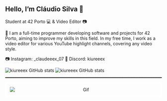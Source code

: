 ## Hello, I’m Cláudio Silva 👋

Student at 42 Porto 💻 & Video Editor 📷

🪼 I am a full-time programmer developing software and projects for 42 Porto, aiming to improve my skills in this field. In my free time, I work as a video editor for various YouTube highlight channels, covering any video style.

📷 Instagram: _claudeeex_07
💭 Discord: kiureeex

![kiureeex GitHub stats](https://github-readme-stats.vercel.app/api?username=kiureeex&theme=blue-green)
![kiureeex GitHub stats](https://github-readme-stats.vercel.app/api/top-langs/?username=kiureeex&theme=blue-green)

<div style="text-align: center;">
  <hr style="border: none; border-top: 1px dashed #000;"/>
  <img src="https://media.tenor.com/Gh3LKX9HMFkAAAAj/hollow-knight-knight.gif" alt="Gif" style="margin: auto; display: block; border: 5px solid white; padding: 10px;">
</div>

